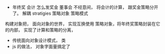 - 年终奖 会计
  怎么发奖金  董事会
  不经意间， 将会计的计算， 跟奖金策略分开了。
  解耦
  stratigies 策略对象
  策略模式

构建对象把， 面向对象的世界， 实现互换使用
策略对象，将年终奖策略封装在它的内部， 实现了计算和策略的分离，
- 传统面向对象设计模式， 类
- js 的做法， 对象字面量搞定了